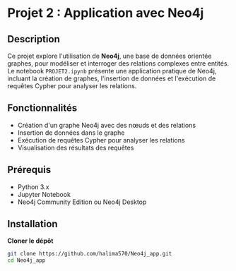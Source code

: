 # Projet 2 : Application avec Neo4j

## Description

Ce projet explore l'utilisation de **Neo4j**, une base de données orientée graphes, pour modéliser et interroger des relations complexes entre entités. Le notebook `PROJET2.ipynb` présente une application pratique de Neo4j, incluant la création de graphes, l'insertion de données et l'exécution de requêtes Cypher pour analyser les relations.

## Fonctionnalités

- Création d'un graphe Neo4j avec des nœuds et des relations
- Insertion de données dans le graphe
- Exécution de requêtes Cypher pour analyser les relations
- Visualisation des résultats des requêtes

## Prérequis

- Python 3.x
- Jupyter Notebook
- Neo4j Community Edition ou Neo4j Desktop

## Installation

**Cloner le dépôt**

   ```bash
   git clone https://github.com/halima570/Neo4j_app.git
   cd Neo4j_app
